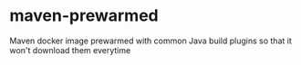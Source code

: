 # maven-prewarmed
Maven docker image prewarmed with common Java build plugins so that it won't download them everytime
